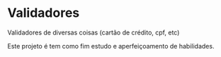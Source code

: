 # Validadores

Validadores de diversas coisas (cartão de crédito, cpf, etc)

Este projeto é tem como fim estudo e aperfeiçoamento de habilidades.
